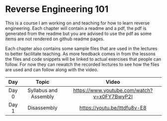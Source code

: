 # Reverse Engineering 101

This is a course I am working on and teaching for how to learn reverse engineering. Each chapter will contain a readme and a pdf, the pdf is generated from the readme but you are advised to use the pdf as some items are not rendered on github readme pages.

Each chapter also contains some sample files that are used in the lectures to better facilitate teaching. As more feedback comes in from the lessons the files and code snippets will be linked to actual exercises that people can follow. For now they can rewatch the recorded lectures to see how the files are used and can follow along with the video.

<center>

|Day     |Topic                          |Video                                             |
|:------:|:-----------------------------:|:------------------------------------------------:|
|Day 0   |Syllabus and Assembly          |https://www.youtube.com/watch?v=x0FY7BwyP2I       |
|Day 1   |Disassembly                    |https://youtu.be/Ittdfu8v-E8                      |

</center>